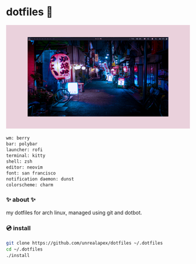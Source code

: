 # dotfiles 🌸

![screenshot of arch linux rice](rice.png)
```
wm: berry
bar: polybar
launcher: rofi
terminal: kitty
shell: zsh
editor: neovim
font: san francisco
notification daemon: dunst
colorscheme: charm
```

### ✨ about ✨
my dotfiles for arch linux, managed using git and dotbot.

### 💿 install
```sh
git clone https://github.com/unrealapex/dotfiles ~/.dotfiles
cd ~/.dotfiles
./install
```

